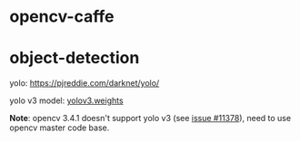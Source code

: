 # opencv-caffe


# object-detection


yolo: https://pjreddie.com/darknet/yolo/

yolo v3 model: [yolov3.weights](https://pjreddie.com/media/files/yolov3.weights)

**Note**: opencv 3.4.1 doesn't support yolo v3 (see [issue #11378](https://github.com/opencv/opencv/issues/11378)), need to use opencv master code base.


